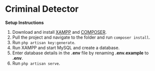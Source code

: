 # Criminal Detector

**Setup Instructions**

1.  Download and install [XAMPP](https://www.apachefriends.org/download.html) and [COMPOSER](https://getcomposer.org/).
2.  Pull the project and navigate to the folder and run `composer install`.
3.  Run `php artisan key:generate`.
4.  Run XAMPP and start MySQL and create a database.
5.  Enter database details in the **.env** file by renaming **.env.example** to **.env**.
6.  Run `php artisan serve`.


